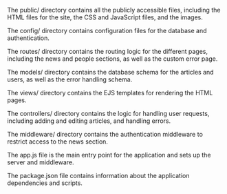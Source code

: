 The public/ directory contains all the publicly accessible files, including the HTML files for the site, the CSS and JavaScript files, and the images.

The config/ directory contains configuration files for the database and authentication.

The routes/ directory contains the routing logic for the different pages, including the news and people sections, as well as the custom error page.

The models/ directory contains the database schema for the articles and users, as well as the error handling schema.

The views/ directory contains the EJS templates for rendering the HTML pages.

The controllers/ directory contains the logic for handling user requests, including adding and editing articles, and handling errors.

The middleware/ directory contains the authentication middleware to restrict access to the news section.

The app.js file is the main entry point for the application and sets up the server and middleware.

The package.json file contains information about the application dependencies and scripts.
